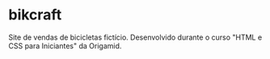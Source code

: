 # bikcraft
Site de vendas de bicicletas fictício. Desenvolvido durante o curso "HTML e CSS para Iniciantes" da Origamid.
